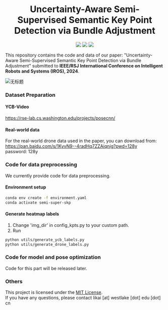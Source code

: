 <div align="center">
  <h1>Uncertainty-Aware Semi-Supervised Semantic Key Point Detection via Bundle Adjustment</h1>
<p align="center">
  <a href="https://shiyuzhao.westlake.edu.cn/2024IROSLiKai.pdf">
    <img src="https://img.shields.io/badge/Paper-blue?logo=googledocs&logoColor=white&labelColor=grey&color=blue"></a>
  <a href="https://pan.baidu.com/s/1KyvN9--4radHq7ZZAiqnig?pwd=128y">
    <img src="https://img.shields.io/badge/Baidu Netdisk-blue?logo=dask&logoColor=white&labelColor=grey&color=blue"></a>
  <a href="https://opensource.org/licenses/MIT">
    <img src="https://img.shields.io/badge/License-MIT-yellow.svg"></a>
</p>

</div>

This repository contains the code and data of our paper: "Uncertainty-Aware Semi-Supervised Semantic Key Point Detection via Bundle Adjustment" submitted to **IEEE/RSJ International Conference on Intelligent Robots and Systems (IROS), 2024**.

![无标题](https://github.com/user-attachments/assets/72b4e99f-6576-45ab-a646-6936ce96aa26)


### Dataset Preparation

#### YCB-Video
https://rse-lab.cs.washington.edu/projects/posecnn/

#### Real-world data
For the real-world drone data used in the paper, you can download from:     
https://pan.baidu.com/s/1KyvN9--4radHq7ZZAiqnig?pwd=128y     
password: 128y    

### Code for data preprocessing
We currently provide code for data preprocessing.
#### Environment setup
```bash
conda env create -f environment.yaml
conda activate semi-super-skp
```

#### Generate heatmap labels
1. Change 'img_dir' in config_kpts.py to your custom path.
2. Run
```bash
python utils/generate_ycb_labels.py
python utils/generate_drone_labels.py
```

### Code for model and pose optimization
Code for this part will be released later.


### Others
This project is licensed under the [MIT License](LICENSE).    
If you have any questions, please contact likai [at] westlake [dot] edu [dot] cn
